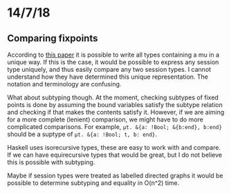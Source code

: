 # 14/7/18

## Comparing fixpoints

According to [this paper](http://citeseerx.ist.psu.edu/viewdoc/download;jsessionid=E9553A8E474735123318F0A81ED7F185?doi=10.1.1.4.2276&rep=rep1&type=pdf) it is possible to write all types containing a mu in a unique way. If this is the case, it would be possible to express any session type uniquely, and thus easily compare any two session types. I cannot understand how they have determined this unique representation. The notation and terminology are confusing.

What about subtyping though. At the moment, checking subtypes of fixed points is done by assuming the bound variables satisfy the subtype relation and checking if that makes the contents satisfy it. However, if we are aiming for a more complete (lenient) comparison, we might have to do more complicated comparisons. For example, `µt. &{a: !Bool; &{b:end}, b:end}` should be a suptype of `µt. &{a: !Bool; t, b: end}`.

Haskell uses isorecursive types, these are easy to work with and compare. If we can have equirecursive types that would be great, but I do not believe this is possible with subtyping.

Maybe if session types were treated as labelled directed graphs it would be possible to determine subtyping and equality in O(n^2) time.
